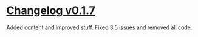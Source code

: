 # [Changelog v0.1.7](changelogs/v0.1.7.md)

Added content and improved stuff.
Fixed 3.5 issues and removed all code.
